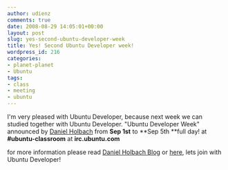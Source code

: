 ```yaml
---
author: udienz
comments: true
date: 2008-08-29 14:05:01+00:00
layout: post
slug: yes-second-ubuntu-developer-week
title: Yes! Second Ubuntu Developer week!
wordpress_id: 216
categories:
- planet-planet
- Ubuntu
tags:
- class
- meeting
- ubuntu
---
```


I'm very pleased with Ubuntu Developer, because next week we can studied together with Ubuntu Developer. "Ubuntu Developer Week" announced by [Daniel Holbach](http://daniel.holba.ch/blog/) from **Sep 1st** to **Sep 5th **full day! at **#ubuntu-classroom** at **irc.ubuntu.com**

for more information please read [Daniel Holbach Blog](http://daniel.holba.ch/blog/?p=189) or [here](https://wiki.ubuntu.com/UbuntuDeveloperWeek), lets join with Ubuntu Developer!
